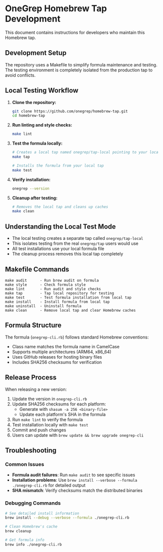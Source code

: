 # OneGrep Homebrew Tap Development

This document contains instructions for developers who maintain this Homebrew tap.

## Development Setup

The repository uses a Makefile to simplify formula maintenance and testing. The testing environment is completely isolated from the production tap to avoid conflicts.

## Local Testing Workflow

1. **Clone the repository:**
   ```bash
   git clone https://github.com/onegrep/homebrew-tap.git
   cd homebrew-tap
   ```

2. **Run linting and style checks:**
   ```bash
   make lint
   ```

3. **Test the formula locally:**
   ```bash
   # Creates a local tap named onegrep/tap-local pointing to your local directory
   make tap
   
   # Installs the formula from your local tap
   make test
   ```

4. **Verify installation:**
   ```bash
   onegrep --version
   ```

5. **Cleanup after testing:**
   ```bash
   # Removes the local tap and cleans up caches
   make clean
   ```

## Understanding the Local Test Mode

- The local testing creates a separate tap called `onegrep/tap-local`
- This isolates testing from the real `onegrep/tap` users would use
- All test installations use your local formula file
- The cleanup process removes this local tap completely

## Makefile Commands

```
make audit      - Run brew audit on formula
make style      - Check formula style
make lint       - Run audit and style checks
make tap        - Tap local repository for testing
make test       - Test formula installation from local tap
make install    - Install formula from local tap
make uninstall  - Uninstall formula
make clean      - Remove local tap and clear Homebrew caches
```

## Formula Structure

The formula (`onegrep-cli.rb`) follows standard Homebrew conventions:

- Class name matches the formula name in CamelCase
- Supports multiple architectures (ARM64, x86_64)
- Uses GitHub releases for hosting binary files
- Includes SHA256 checksums for verification

## Release Process

When releasing a new version:

1. Update the version in `onegrep-cli.rb`
2. Update SHA256 checksums for each platform:
   - Generate with `shasum -a 256 <binary-file>`
   - Update each platform's SHA in the formula
3. Run `make lint` to verify the formula
4. Test installation locally with `make test`
5. Commit and push changes
6. Users can update with `brew update && brew upgrade onegrep-cli`

## Troubleshooting

### Common Issues

- **Formula audit failures**: Run `make audit` to see specific issues
- **Installation problems**: Use `brew install --verbose --formula ./onegrep-cli.rb` for detailed output
- **SHA mismatch**: Verify checksums match the distributed binaries

### Debugging Commands

```bash
# See detailed install information
brew install --debug --verbose --formula ./onegrep-cli.rb

# Clean Homebrew's cache
brew cleanup

# Get formula info
brew info ./onegrep-cli.rb
``` 